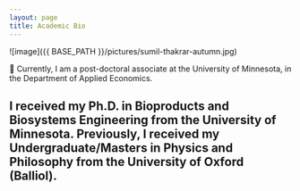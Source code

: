 ```yaml
---
layout: page
title: Academic Bio
---
```

![image]({{ BASE_PATH }}/pictures/sumil-thakrar-autumn.jpg)
<!-- JSON-LD markup generated by Google Structured Data Markup Helper. -->
<script type="application/ld+json">
    {
      "@context": "https://schema.org",
      "@type": "Person",
      "affiliation": "University of Minnesota",
      "image": "{{ BASE_PATH }}/pictures/me.jpg",
      "jobTitle": "researcher",
      "name": "Sumil Thakrar",
      "additionalName": "Sumil K. Thakrar",
      "alumniOf": "University of Oxford",
      "birthPlace": "London, United Kingdom",
      "gender": "male",
      "url": "https://www.sumil.me",
	    "sameAs" : [ "https://www.wikidata.org/wiki/Q92282874",
      "https://scholar.google.com/citations?user=YhFAEkQAAAAJ&hl=en&oi=ao",
      "https://orcid.org/0000-0003-2205-3333"]
    }
</script>
🌈
Currently, I am a post-doctoral associate at the University of
Minnesota, in the Department of Applied Economics.

I received my Ph.D. in Bioproducts and Biosystems Engineering from the
University of Minnesota. Previously, I received my
Undergraduate/Masters in Physics and Philosophy from the University of
Oxford (Balliol).
-----
